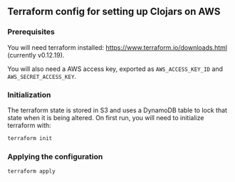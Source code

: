 ## Terraform config for setting up Clojars on AWS

### Prerequisites

You will need terraform installed:
https://www.terraform.io/downloads.html (currently v0.12.19).

You will also need a AWS access key, exported as `AWS_ACCESS_KEY_ID`
and `AWS_SECRET_ACCESS_KEY`.

### Initialization

The terraform state is stored in S3 and uses a DynamoDB table to lock
that state when it is being altered. On first run, you will need to
initialize terraform with:

```sh
terraform init
```

### Applying the configuration

```sh
terraform apply
```

